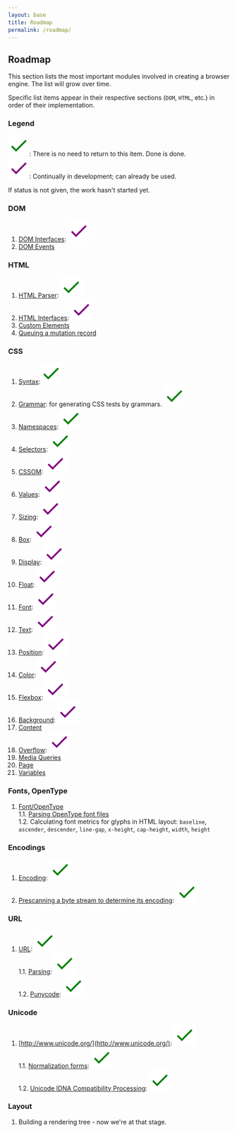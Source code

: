 ```yaml
---
layout: base
title: Roadmap
permalink: /roadmap/
---
```


## Roadmap

This section lists the most important modules involved in creating a browser
engine.  The list will grow over time.

Specific list items appear in their respective sections (`DOM`, `HTML`, etc.)
in order of their implementation.

### Legend

![Done][done]: There is no need to return to this item.  Done is done.<br>
![In Progress][progress]: Continually in development; can already be used.

If status is not given, the work hasn't started yet.

[done]: img/done.svg
[progress]: img/in_progress.svg


### DOM

1. [DOM Interfaces](https://dom.spec.whatwg.org/#node-trees): ![In Progress][progress]
2. [DOM Events](https://dom.spec.whatwg.org/#events)


### HTML

1. [HTML Parser](https://html.spec.whatwg.org/multipage/parsing.html#parsing): ![Done][done]
2. [HTML Interfaces](https://html.spec.whatwg.org/multipage/semantics.html#semantics): ![In Progress][progress]
3. [Custom Elements](https://html.spec.whatwg.org/multipage/custom-elements.html#custom-elements)
4. [Queuing a mutation record](https://dom.spec.whatwg.org/#queueing-a-mutation-record)


### CSS

1. [Syntax](https://drafts.csswg.org/css-syntax-3/):![Done][done]
2. [Grammar](https://drafts.csswg.org/css-values-4/#component-combinators): for generating CSS tests by grammars. ![Done][done]
3. [Namespaces](https://drafts.csswg.org/css-namespaces-3/): ![Done][done]
4. [Selectors](https://drafts.csswg.org/selectors-4/): ![Done][done]
5. [CSSOM](https://drafts.csswg.org/cssom-1/): ![In Progress][progress]
6. [Values](https://drafts.csswg.org/css-values-4/): ![In Progress][progress]
7. [Sizing](https://drafts.csswg.org/css-sizing-3/): ![In Progress][progress]
8. [Box](https://drafts.csswg.org/css-box-3/): ![In Progress][progress]
9. [Display](https://drafts.csswg.org/css-display-3/): ![In Progress][progress]
10. [Float](https://drafts.csswg.org/css-page-floats-3/): ![In Progress][progress]
11. [Font](https://drafts.csswg.org/css-fonts-3/): ![In Progress][progress]
12. [Text](https://drafts.csswg.org/css-text-3/): ![In Progress][progress]
13. [Position](https://drafts.csswg.org/css-position-3/): ![In Progress][progress]
14. [Color](https://drafts.csswg.org/css-color-4/): ![In Progress][progress]
15. [Flexbox](https://drafts.csswg.org/css-flexbox-1/): ![In Progress][progress]
16. [Background](https://drafts.csswg.org/css-backgrounds-3/): ![In Progress][progress]
17. [Content](https://drafts.csswg.org/css-content-3/)
18. [Overflow](https://drafts.csswg.org/css-overflow-3/): ![In Progress][progress]
19. [Media Queries](https://drafts.csswg.org/mediaqueries-4/)
20. [Page](https://drafts.csswg.org/css-page-3/)
21. [Variables](https://drafts.csswg.org/css-variables-1/)


### Fonts, OpenType

1. [Font/OpenType](https://docs.microsoft.com/ru-ru/typography/opentype/spec/)<br>
   1.1. [Parsing OpenType font files](https://docs.microsoft.com/ru-ru/typography/opentype/spec/otff)<br>
   1.2. Calculating font metrics for glyphs in HTML layout: `baseline`,
        `ascender`, `descender`, `line-gap`, `x-height`, `cap-height`,
        `width`, `height`


### Encodings

1. [Encoding](https://encoding.spec.whatwg.org/): ![Done][done]
2. [Prescanning a byte stream to determine its encoding](https://html.spec.whatwg.org/multipage/parsing.html#prescan-a-byte-stream-to-determine-its-encoding): ![Done][done]


### URL

1. [URL](https://url.spec.whatwg.org/): ![Done][done]<br>
   1.1. [Parsing](https://url.spec.whatwg.org/#url-parsing): ![Done][done]<br>
   1.2. [Punycode](https://www.rfc-editor.org/info/rfc3492): ![Done][done]


### Unicode

1. [http://www.unicode.org/](http://www.unicode.org/): ![Done][done]<br>
   1.1. [Normalization forms](https://www.unicode.org/reports/tr15/): ![Done][done]<br>
   1.2. [Unicode IDNA Compatibility Processing](http://www.unicode.org/reports/tr46/): ![Done][done]

### Layout

1. Building a rendering tree - now we're at that stage.
